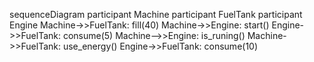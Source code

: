 sequenceDiagram
participant Machine
participant FuelTank
participant Engine
Machine->>FuelTank: fill(40)
Machine->>Engine: start()
Engine->>FuelTank: consume(5)
Machine-->>Engine: is_runing()
Machine->>FuelTank: use_energy()
Engine->>FuelTank: consume(10)
